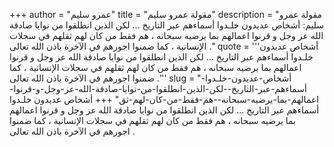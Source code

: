 +++
author = "عمرو سليم"
title = "مقولة عمرو سليم"
description = "مقولة عمرو سليم: أشخاص عديدون خلـدوا أسماءهم عبر التاريخ ... لكن الذين انطلقوا من نوايا صادقة الله عز وجل و قرنوا اعمالهم بما يرضيه سبحانه ، هم فقط من كان لهم ثقلهم في سجلات الإنسانية ، كما ضمنوا اجورهم في الآخرة باذن الله تعالى ."
quote = '''أشخاص عديدون خلـدوا أسماءهم عبر التاريخ ... لكن الذين انطلقوا من نوايا صادقة الله عز وجل و قرنوا اعمالهم بما يرضيه سبحانه ، هم فقط من كان لهم ثقلهم في سجلات الإنسانية ، كما ضمنوا اجورهم في الآخرة باذن الله تعالى .'''
slug = "أشخاص-عديدون-خلـدوا-أسماءهم-عبر-التاريخ--لكن-الذين-انطلقوا-من-نوايا-صادقة-الله-عز-وجل-و-قرنوا-اعمالهم-بما-يرضيه-سبحانه--هم-فقط-من-كان-لهم-ثق"
+++
أشخاص عديدون خلـدوا أسماءهم عبر التاريخ ... لكن الذين انطلقوا من نوايا صادقة الله عز وجل و قرنوا اعمالهم بما يرضيه سبحانه ، هم فقط من كان لهم ثقلهم في سجلات الإنسانية ، كما ضمنوا اجورهم في الآخرة باذن الله تعالى .
